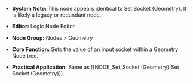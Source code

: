 - **System Note:** This node appears identical to Set Socket (Geometry). It is likely a legacy or redundant node.
    
- **Editor:** Logic Node Editor
    
- **Node Group:** Nodes > Geometry
    
- **Core Function:** Sets the value of an input socket within a Geometry Node tree.
    
- **Practical Application:** Same as [[NODE_Set_Socket (Geometry)|Set Socket (Geometry)]].